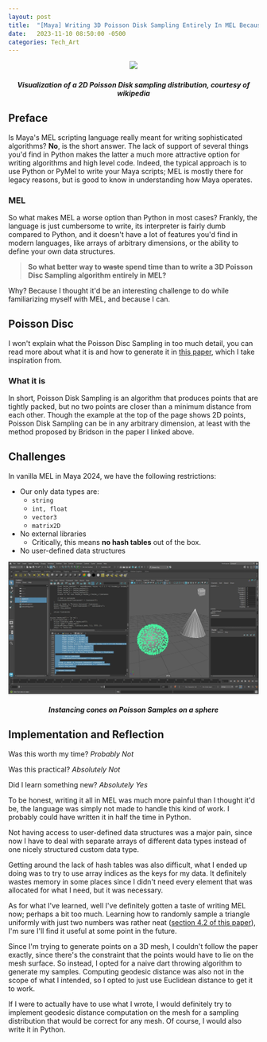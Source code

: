 ```yaml
---
layout: post
title:  "[Maya] Writing 3D Poisson Disk Sampling Entirely In MEL Because I Can"
date:   2023-11-10 08:50:00 -0500
categories: Tech_Art
---
```


<p align="center">
    <img src="https://upload.wikimedia.org/wikipedia/commons/b/bb/Poisson_disk_sampling.svg">
    <h5 align="center"><i> Visualization of a 2D Poisson Disk sampling distribution, courtesy of wikipedia</i></h5>
</p>

## Preface
Is Maya's MEL scripting language really meant for writing sophisticated algorithms? **No**, is the short answer. The lack of support of several things you'd find in Python makes the latter a much more attractive option for writing algorithms and high level code. Indeed, the typical approach is to use Python or PyMel to write your Maya scripts; MEL is mostly there for legacy reasons, but is good to know in understanding how Maya operates. 

### MEL
So what makes MEL a worse option than Python in most cases? Frankly, the language is just cumbersome to write, its interpreter is fairly dumb compared to Python, and it doesn't have a lot of features you'd find in modern languages, like arrays of arbitrary dimensions, or the ability to define your own data structures. 

> **So what better way to ~~waste~~ spend time than to write a 3D Poisson Disc Sampling algorithm entirely in MEL?**

Why? Because I thought it'd be an interesting challenge to do while familiarizing myself with MEL, and because I can. 

## Poisson Disc
I won't explain what the Poisson Disc Sampling in too much detail, you can read more about what it is and how to generate it in [this paper](https://www.cs.ubc.ca/~rbridson/docs/bridson-siggraph07-poissondisk.pdf), which I take inspiration from. 

### What it is
In short, Poisson Disk Sampling is an algorithm that produces points that are tightly packed, but no two points are closer than a minimum distance from each other. Though the example at the top of the page shows 2D points, Poisson Disk Sampling can be in any arbitrary dimension, at least with the method proposed by Bridson in the paper I linked above. 

## Challenges
In vanilla MEL in Maya 2024, we have the following restrictions:
- Our only data types are:
  - `string`
  - `int, float`
  - `vector3`
  - `matrix2D`
- No external libraries
  - Critically, this means **no hash tables** out of the box.
- No user-defined data structures


<p align="center">
    <img src="/assets/mel_poisson/result.jpg">
    <h5 align="center"><i> Instancing cones on Poisson Samples on a sphere </i></h5>
</p>

## Implementation and Reflection
Was this worth my time? *Probably Not*

Was this practical? *Absolutely Not*

Did I learn something new? *Absolutely Yes*

To be honest, writing it all in MEL was much more painful than I thought it'd be, the language was simply not made to handle this kind of work. I probably could have written it in half the time in Python. 

Not having access to user-defined data structures was a major pain, since now I have to deal with separate arrays of different data types instead of one nicely structured custom data type. 

Getting around the lack of hash tables was also difficult, what I ended up doing was to try to use array indices as the keys for my data. It definitely wastes memory in some places since I didn't need every element that was allocated for what I need, but it was necessary. 

As for what I've learned, well I've definitely gotten a taste of writing MEL now; perhaps a bit too much. Learning how to randomly sample a triangle uniformly with just two numbers was rather neat ([section 4.2 of this paper](https://www.cs.princeton.edu/~funk/tog02.pdf)), I'm sure I'll find it useful at some point in the future.

Since I'm trying to generate points on a 3D mesh, I couldn't follow the paper exactly, since there's the constraint that the points would have to lie on the mesh surface. So instead, I opted for a naive dart throwing algorithm to generate my samples. Computing geodesic distance was also not in the scope of what I intended, so I opted to just use Euclidean distance to get it to work.

If I were to actually have to use what I wrote, I would definitely try to implement geodesic distance computation on the mesh for a sampling distribution that would be correct for any mesh. Of course, I would also write it in Python.

